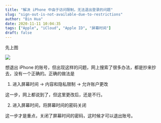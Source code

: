 ```yaml
---
title: "解决 iPhone 中由于访问限制，无法退出登录的问题"
slug: "sign-out-is-not-available-due-to-restrictions"
author: "Bin Hua"
date: 2020-11-11 10:04:35
tags: ["Apple", "iCloud", "Apple ID", "屏幕时间"]
draft: false
---
```


先上图

![](https://storage.tourcoder.com/tcblog/sign-out-is-not-available-due-to-restrictions.JPG)

想退出 iPhone 的账号，但出现这样的问题，网上搜索了很多办法，都是抄来抄去，没有一个正确的。正确的做法是

1. 进入屏幕时间 -> 内容和隐私限制 -> 允许账户更改

这一步，网上都说到了，但这里更改后，还是不行。

2. 进入屏幕时间，将屏幕时间的密码关闭

这一步才是重点，关闭了屏幕时间的密码，这时候才可以退出账号。